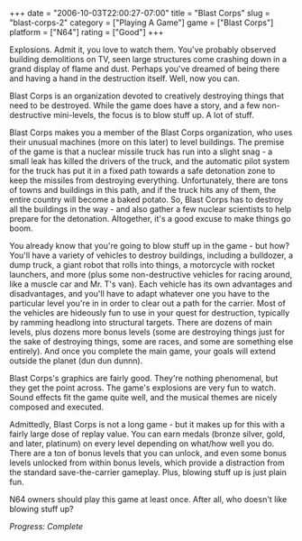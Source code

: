 +++
date = "2006-10-03T22:00:27-07:00"
title = "Blast Corps"
slug = "blast-corps-2"
category = ["Playing A Game"]
game = ["Blast Corps"]
platform = ["N64"]
rating = ["Good"]
+++

Explosions. Admit it, you love to watch them. You've probably observed building demolitions on TV, seen large structures come crashing down in a grand display of flame and dust. Perhaps you've dreamed of being there and having a hand in the destruction itself. Well, now you can.

Blast Corps is an organization devoted to creatively destroying things that need to be destroyed. While the game does have a story, and a few non-destructive mini-levels, the focus is to blow stuff up. A lot of stuff.

Blast Corps makes you a member of the Blast Corps organization, who uses their unusual machines (more on this later) to level buildings. The premise of the game is that a nuclear missile truck has run into a slight snag - a small leak has killed the drivers of the truck, and the automatic pilot system for the truck has put it in a fixed path towards a safe detonation zone to keep the missiles from destroying everything. Unfortunately, there are tons of towns and buildings in this path, and if the truck hits any of them, the entire country will become a baked potato. So, Blast Corps has to destroy all the buildings in the way - and also gather a few nuclear scientists to help prepare for the detonation. Altogether, it's a good excuse to make things go boom.

You already know that you're going to blow stuff up in the game - but how? You'll have a variety of vehicles to destroy buildings, including a bulldozer, a dump truck, a giant robot that rolls into things, a motorcycle with rocket launchers, and more (plus some non-destructive vehicles for racing around, like a muscle car and Mr. T's van). Each vehicle has its own advantages and disadvantages, and you'll have to adapt whatever one you have to the particular level you're in in order to clear out a path for the carrier. Most of the vehicles are hideously fun to use in your quest for destruction, typically by ramming headlong into structural targets. There are dozens of main levels, plus dozens more bonus levels (some are destroying things just for the sake of destroying things, some are races, and some are something else entirely). And once you complete the main game, your goals will extend outside the planet (dun dun dunnn).

Blast Corps's graphics are fairly good. They're nothing phenomenal, but they get the point across. The game's explosions are very fun to watch. Sound effects fit the game quite well, and the musical themes are nicely composed and executed.

Admittedly, Blast Corps is not a long game - but it makes up for this with a fairly large dose of replay value. You can earn medals (bronze silver, gold, and later, platinum) on every level depending on what/how well you do. There are a ton of bonus levels that you can unlock, and even some bonus levels unlocked from within bonus levels, which provide a distraction from the standard save-the-carrier gameplay. Plus, blowing stuff up is just plain fun.

N64 owners should play this game at least once. After all, who doesn't like blowing stuff up?

<i>Progress: Complete</i>